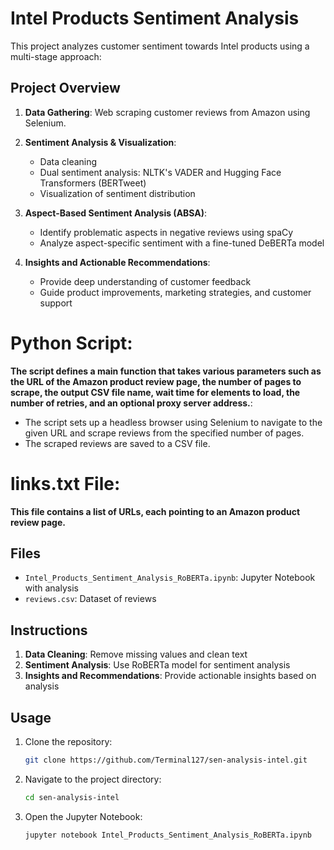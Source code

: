 # Intel Products Sentiment Analysis

This project analyzes customer sentiment towards Intel products using a multi-stage approach:

## Project Overview

1. **Data Gathering**: Web scraping customer reviews from Amazon using Selenium.

2. **Sentiment Analysis & Visualization**:
   - Data cleaning
   - Dual sentiment analysis: NLTK's VADER and Hugging Face Transformers (BERTweet)
   - Visualization of sentiment distribution

3. **Aspect-Based Sentiment Analysis (ABSA)**:
   - Identify problematic aspects in negative reviews using spaCy
   - Analyze aspect-specific sentiment with a fine-tuned DeBERTa model

4. **Insights and Actionable Recommendations**:
   - Provide deep understanding of customer feedback
   - Guide product improvements, marketing strategies, and customer support

# Python Script:

**The script defines a main function that takes various parameters such as the URL of the Amazon product review page, the number of pages to scrape, the output CSV file name, wait time for elements to load, the number of retries, and an optional proxy server address.**:
- The script sets up a headless browser using Selenium to navigate to the given URL and scrape reviews from the specified number of pages.
- The scraped reviews are saved to a CSV file.

# links.txt File:

**This file contains a list of URLs, each pointing to an Amazon product review page.**


## Files
- `Intel_Products_Sentiment_Analysis_RoBERTa.ipynb`: Jupyter Notebook with analysis
- `reviews.csv`: Dataset of reviews

## Instructions
1. **Data Cleaning**: Remove missing values and clean text
2. **Sentiment Analysis**: Use RoBERTa model for sentiment analysis
3. **Insights and Recommendations**: Provide actionable insights based on analysis

## Usage
1. Clone the repository:
   ```sh
   git clone https://github.com/Terminal127/sen-analysis-intel.git
   ```
2. Navigate to the project directory:
   ```sh
   cd sen-analysis-intel
   ```
3. Open the Jupyter Notebook:
   ```sh
   jupyter notebook Intel_Products_Sentiment_Analysis_RoBERTa.ipynb
   ```
